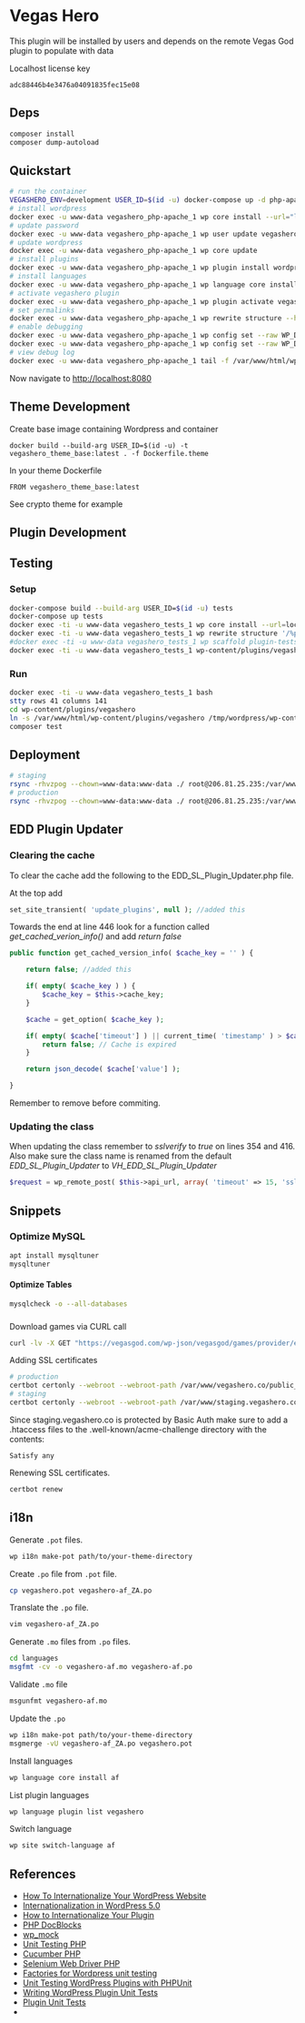 # Vegas Hero 
This plugin will be installed by users and depends on the remote Vegas God plugin to populate with data

Localhost license key

```
adc88446b4e3476a04091835fec15e08
```

## Deps

```sh
composer install
composer dump-autoload
```

## Quickstart

```bash
# run the container
VEGASHERO_ENV=development USER_ID=$(id -u) docker-compose up -d php-apache
# install wordpress
docker exec -u www-data vegashero_php-apache_1 wp core install --url="localhost:8080" --title="Vegas Hero" --admin_user=vegashero --admin_email=support@vegashero.co
# update password
docker exec -u www-data vegashero_php-apache_1 wp user update vegashero --user_pass="secret"
# update wordpress
docker exec -u www-data vegashero_php-apache_1 wp core update
# install plugins
docker exec -u www-data vegashero_php-apache_1 wp plugin install wordpress-importer polylang loco-translate --activate
# install languages
docker exec -u www-data vegashero_php-apache_1 wp language core install af
# activate vegashero plugin
docker exec -u www-data vegashero_php-apache_1 wp plugin activate vegashero
# set permalinks
docker exec -u www-data vegashero_php-apache_1 wp rewrite structure --hard '/%postname%/'
# enable debugging
docker exec -u www-data vegashero_php-apache_1 wp config set --raw WP_DEBUG true
docker exec -u www-data vegashero_php-apache_1 wp config set --raw WP_DEBUG_LOG true
# view debug log
docker exec -u www-data vegashero_php-apache_1 tail -f /var/www/html/wp-content/debug.log
```

Now navigate to [http://localhost:8080](http://localhost:8080)

## Theme Development

Create base image containing Wordpress and container

```
docker build --build-arg USER_ID=$(id -u) -t vegashero_theme_base:latest . -f Dockerfile.theme
```

In your theme Dockerfile 

```
FROM vegashero_theme_base:latest
```

See crypto theme for example

## Plugin Development

## Testing

### Setup

```sh
docker-compose build --build-arg USER_ID=$(id -u) tests
docker-compose up tests
docker exec -ti -u www-data vegashero_tests_1 wp core install --url=localhost:8080 --title=VegasHero --admin_user=vegashero --admin_password=secret --admin_email=support@vegashero.co
docker exec -ti -u www-data vegashero_tests_1 wp rewrite structure '/%postname%/'
#docker exec -ti -u www-data vegashero_tests_1 wp scaffold plugin-tests vegashero
docker exec -ti -u www-data vegashero_tests_1 wp-content/plugins/vegashero/bin/install-wp-tests.sh wordpress_test root '' db latest
```

### Run

```sh
docker exec -ti -u www-data vegashero_tests_1 bash
stty rows 41 columns 141
cd wp-content/plugins/vegashero
ln -s /var/www/html/wp-content/plugins/vegashero /tmp/wordpress/wp-content/plugins/vegashero # NB!
composer test
```

## Deployment

```sh
# staging
rsync -rhvzpog --chown=www-data:www-data ./ root@206.81.25.235:/var/www/staging.vegashero.co/public_html/wp-content/plugins/vegashero/ --delete --exclude=.git --exclude=tests --exclude=vendor
# production
rsync -rhvzpog --chown=www-data:www-data ./ root@206.81.25.235:/var/www/vegashero.co/public_html/wp-content/plugins/vegashero/ --delete --exclude=.git --exclude=tests --exclude=vendor
```

## EDD Plugin Updater

### Clearing the cache
To clear the cache add the following to the EDD_SL_Plugin_Updater.php file.

At the top add
```php
set_site_transient( 'update_plugins', null ); //added this
```

Towards the end at line 446 look for a function called *get_cached_verion_info()* and add *return false*
```php
public function get_cached_version_info( $cache_key = '' ) {

    return false; //added this

    if( empty( $cache_key ) ) {
        $cache_key = $this->cache_key;
    }

    $cache = get_option( $cache_key );

    if( empty( $cache['timeout'] ) || current_time( 'timestamp' ) > $cache['timeout'] ) {
        return false; // Cache is expired
    }

    return json_decode( $cache['value'] );

}
```

Remember to remove before commiting.

### Updating the class
When updating the class remember to *sslverify* to *true* on lines 354 and 416.
Also make sure the class name is renamed from the default *EDD_SL_Plugin_Updater* to *VH_EDD_SL_Plugin_Updater*

```php
$request = wp_remote_post( $this->api_url, array( 'timeout' => 15, 'sslverify' => true, 'body' => $api_params ) );
```

## Snippets

### Optimize MySQL

```bash
apt install mysqltuner
mysqltuner
```

#### Optimize Tables

```bash
mysqlcheck -o --all-databases
```

###

Download games via CURL call
```sh
curl -lv -X GET "https://vegasgod.com/wp-json/vegasgod/games/provider/elk?license=adc88446b4e3476a04091835fec15e08&referer=http://localhost"
```

Adding SSL certificates

```sh
# production
certbot certonly --webroot --webroot-path /var/www/vegashero.co/public_html --renew-by-default --email support@vegashero.co --text --agree-tos --cert-name vegashero.co -d vegashero.co,demo.vegashero.co,slot.vegashero.co,www.vegashero.co,sports.vegashero.co,crypto.vegashero.co 
# staging
certbot certonly --webroot --webroot-path /var/www/staging.vegashero.co/public_html --renew-by-default --email support@vegashero.co --text --agree-tos --cert-name staging.vegashero.co -d staging.vegashero.co
```

Since staging.vegashero.co is protected by Basic Auth make sure to add a .htaccess files to the .well-known/acme-challenge directory with the contents:

```
Satisfy any
```

Renewing SSL certificates. 

```sh
certbot renew
```

## i18n

Generate `.pot` files.

```sh
wp i18n make-pot path/to/your-theme-directory
```

Create `.po` file from `.pot` file.

```sh
cp vegashero.pot vegashero-af_ZA.po
```

Translate the `.po` file.

```sh
vim vegashero-af_ZA.po
```

Generate `.mo` files from `.po` files.

```sh
cd languages
msgfmt -cv -o vegashero-af.mo vegashero-af.po
```

Validate `.mo` file

```sh
msgunfmt vegashero-af.mo
```

Update the `.po` 

```sh
wp i18n make-pot path/to/your-theme-directory
msgmerge -vU vegashero-af_ZA.po vegashero.pot
```

Install languages

```sh
wp language core install af
```

List plugin languages

```sh
wp language plugin list vegashero
```

Switch language

```sh
wp site switch-language af
```

## References
- [How To Internationalize Your WordPress Website](https://www.smashingmagazine.com/2018/01/internationalize-your-wordpress-website/)
- [Internationalization in WordPress 5.0](https://pascalbirchler.com/internationalization-in-wordpress-5-0/)
- [How to Internationalize Your Plugin](https://developer.wordpress.org/plugins/internationalization/how-to-internationalize-your-plugin/)
- [PHP DocBlocks](https://phpdoc.org/docs/latest/guides/docblocks.html)
- [wp_mock](https://github.com/10up/wp_mock)
- [Unit Testing PHP](https://phpunit.de/)
- [Cucumber PHP](http://behat.org/en/latest/)
- [Selenium Web Driver PHP](https://github.com/facebook/php-webdriver)
- [Factories for Wordpress unit testing](https://core.trac.wordpress.org/browser/trunk/tests/phpunit/includes/factory)
- [Unit Testing WordPress Plugins with PHPUnit](https://premium.wpmudev.org/blog/unit-testing-wordpress-plugins-phpunit/)
- [Writing WordPress Plugin Unit Tests](https://codesymphony.co/writing-wordpress-plugin-unit-tests/)
- [Plugin Unit Tests ](https://make.wordpress.org/cli/handbook/plugin-unit-tests)
- [](https://make.wordpress.org/core/2021/09/27/changes-to-the-wordpress-core-php-test-suite/)

    





